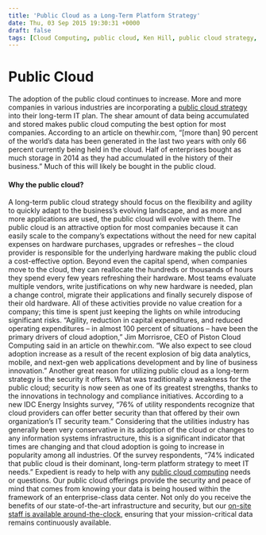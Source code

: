 ```yaml
---
title: 'Public Cloud as a Long-Term Platform Strategy'
date: Thu, 03 Sep 2015 19:30:31 +0000
draft: false
tags: [Cloud Computing, public cloud, Ken Hill, public cloud strategy, cloud strategy]
---
```


Public Cloud
============

The adoption of the public cloud continues to increase. More and more companies in various industries are incorporating a [public cloud strategy](https://www.expedient.com/cloud-computing/public-cloud-computing/) into their long-term IT plan. The shear amount of data being accumulated and stored makes public cloud computing the best option for most companies. According to an article on thewhir.com, “\[more than\] 90 percent of the world’s data has been generated in the last two years with only 66 percent currently being held in the cloud. Half of enterprises bought as much storage in 2014 as they had accumulated in the history of their business.” Much of this will likely be bought in the public cloud.

#### **Why the public cloud?**

A long-term public cloud strategy should focus on the flexibility and agility to quickly adapt to the business’s evolving landscape, and as more and more applications are used, the public cloud will evolve with them. The public cloud is an attractive option for most companies because it can easily scale to the company’s expectations without the need for new capital expenses on hardware purchases, upgrades or refreshes – the cloud provider is responsible for the underlying hardware making the public cloud a cost-effective option. Beyond even the capital spend, when companies move to the cloud, they can reallocate the hundreds or thousands of hours they spend every few years refreshing their hardware. Most teams evaluate multiple vendors, write justifications on why new hardware is needed, plan a change control, migrate their applications and finally securely dispose of their old hardware. All of these activities provide no value creation for a company; this time is spent just keeping the lights on while introducing significant risks. “Agility, reduction in capital expenditures, and reduced operating expenditures – in almost 100 percent of situations – have been the primary drivers of cloud adoption,” Jim Morrisroe, CEO of Piston Cloud Computing said in an article on thewhir.com. “We also expect to see cloud adoption increase as a result of the recent explosion of big data analytics, mobile, and next-gen web applications development and by line of business innovation.” Another great reason for utilizing public cloud as a long-term strategy is the security it offers. What was traditionally a weakness for the public cloud; security is now seen as one of its greatest strengths, thanks to the innovations in technology and compliance initiatives. According to a new IDC Energy Insights survey, “76% of utility respondents recognize that cloud providers can offer better security than that offered by their own organization’s IT security team.” Considering that the utilities industry has generally been very conservative in its adoption of the cloud or changes to any information systems infrastructure, this is a significant indicator that times are changing and that cloud adoption is going to increase in popularity among all industries. Of the survey respondents, “74% indicated that public cloud is their dominant, long-term platform strategy to meet IT needs.” Expedient is ready to help with any [public cloud computing](https://www.expedient.com/cloud-computing/public-cloud-computing/) needs or questions. Our public cloud offerings provide the security and peace of mind that comes from knowing your data is being housed within the framework of an enterprise-class data center. Not only do you receive the benefits of our state-of-the-art infrastructure and security, but our [on-site staff is available around-the-clock,](https://www.expedient.com/expedient/operations-support-center-osc/) ensuring that your mission-critical data remains continuously available.